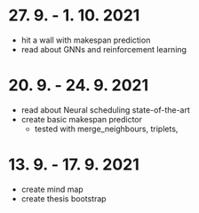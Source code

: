 # 27. 9. - 1. 10. 2021
- hit a wall with makespan prediction
- read about GNNs and reinforcement learning

# 20. 9. - 24. 9. 2021
- read about Neural scheduling state-of-the-art
- create basic makespan predictor
  - tested with merge_neighbours, triplets, 

# 13. 9. - 17. 9. 2021
- create mind map
- create thesis bootstrap
